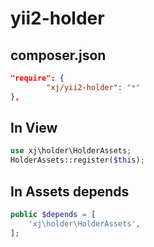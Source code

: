 yii2-holder
==============

composer.json
------------
```json
"require": {
        "xj/yii2-holder": "*"
},
```

In View
------------
```php
use xj\holder\HolderAssets;
HolderAssets::register($this);
```


In Assets depends
-----------
```php
public $depends = [
    'xj\holder\HolderAssets',
];
```

